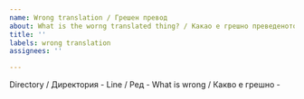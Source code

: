 ```yaml
---
name: Wrong translation / Грешен превод
about: What is the worng translated thing? / Какао е грешно преведеното нещо?
title: ''
labels: wrong translation
assignees: ''

---
```


Directory  / Директория - 
Line / Ред - 
What is wrong / Какво е грешно -
